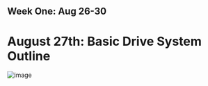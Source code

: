 ## Week One: Aug 26-30
# August 27th: Basic Drive System Outline
![image](https://github.com/user-attachments/assets/7a290c22-a955-458f-99c8-5a9ede0e31d8)


